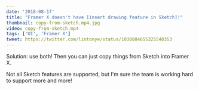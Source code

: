 ```yaml
---
date: '2018-08-17'
title: "Framer X doesn't have [insert drawing feature in Sketch]!"
thumbnail: copy-from-sketch.mp4.jpg
video: copy-from-sketch.mp4
tags: ['UI', 'Framer X']
tweet: https://twitter.com/lintonye/status/1030884655325540353
---
```


Solution: use both! Then you can just copy things from Sketch into Framer X.

Not all Sketch features are supported, but I'm sure the team is working hard to support more and more!
